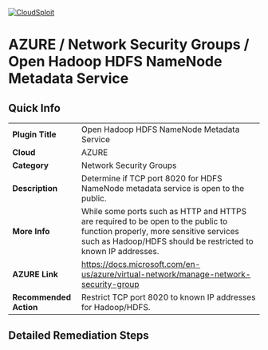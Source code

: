 [![CloudSploit](https://cloudsploit.com/img/logo-new-big-text-100.png "CloudSploit")](https://cloudsploit.com)

# AZURE / Network Security Groups / Open Hadoop HDFS NameNode Metadata Service

## Quick Info

| | |
|-|-|
| **Plugin Title** | Open Hadoop HDFS NameNode Metadata Service |
| **Cloud** | AZURE |
| **Category** | Network Security Groups |
| **Description** | Determine if TCP port 8020 for HDFS NameNode metadata service is open to the public. |
| **More Info** | While some ports such as HTTP and HTTPS are required to be open to the public to function properly, more sensitive services such as Hadoop/HDFS should be restricted to known IP addresses. |
| **AZURE Link** | https://docs.microsoft.com/en-us/azure/virtual-network/manage-network-security-group |
| **Recommended Action** | Restrict TCP port 8020 to known IP addresses for Hadoop/HDFS. |

## Detailed Remediation Steps

